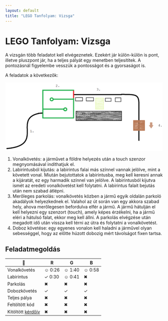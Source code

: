 ```yaml
---
layout: default
title: "LEGO Tanfolyam: Vizsga"
---
```


# LEGO Tanfolyam: Vizsga

A vizsgán több feladatot kell elvégeznetek. Ezekért jár külön-külön is pont, illetve pluszpont jár, ha a teljes pályát egy menetben teljesítitek. A pontozásnál figyelembe vesszük a pontosságot és a gyorsaságot is.

A feladatok a következők:

![Vizsgafeladat](/images/tanfolyam/vizsga.png)

1. Vonalkövetés: a járművet a földre helyezés után a touch szenzor megnyomásával indíthatjuk el.
2. Labirintusból kijutás: a labirintus falai más színnel vannak jelölve, mint a követett vonal. Miután bejutottatok a labirintusba, meg kell keresni annak a kijáratát, ez egy harmadik színnel van jelölve. A labirintusból kijutva ismét az eredeti vonalkövetést kell folytatni. A labirintus falait bejutás után nem szabad átlépni.
3. Merőleges parkolás: vonalkövetés közben a jármű egyik oldalán parkoló akadályok helyezkednek el. Valahol az út során van egy akkora szabad hely, ahova merőlegesen befordulva elfér a jármű. A jármű hátulján el kell helyezni egy szenzort (touch), amely képes érzékelni, ha a jármű eléri a hátulsó falat, ekkor meg kell állni. A parkolás elvégzése után megadott idő után vissza kell térni az útra és folytatni a vonalkövetést.
4. Doboz követése: egy egyenes vonalon kell haladni a járművel olyan sebességgel, hogy az előtte húzott dobozig mért távolságot fixen tartsa.

## Feladatmegoldás

| 🙉 | R | G | B |
|---|---|---|---|
| Vonalkövetés | ☺ 0:26 | ☺ 1:40 | ☺ 0:58 |
| Labirintus | ✓ 0:30 | ☺ 0:41 | ✖ |
| Parkolás | ✖ | ✖ | ✖ |
| Dobozkövetés | ✓ | ✓ | ✓ |
| Teljes pálya | ✖ | ✖ | ✖ |
| Feltöltött kód | ✖ | ✖ | ✖ |
| Kitöltött [kérdőív](https://goo.gl/forms/H6eJts9b3cBlmmp62) | ✖ | ✖ | ✖ |
